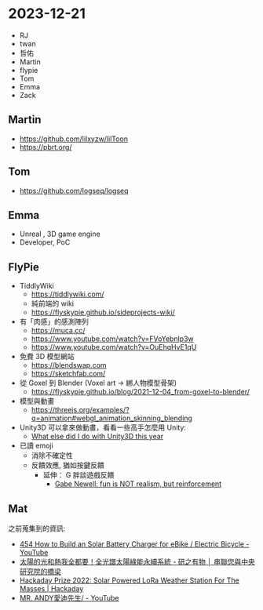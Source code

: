 # 2023-12-21

- RJ
- twan
- 哲佑
- Martin
- flypie
- Tom
- Emma
- Zack


## Martin

- https://github.com/lilxyzw/lilToon
- https://pbrt.org/


## Tom

- https://github.com/logseq/logseq

## Emma

- Unreal , 3D game engine
- Developer, PoC


## FlyPie

- TiddlyWiki
  - https://tiddlywiki.com/
  - 純前端的 wiki
  - https://flyskypie.github.io/sideprojects-wiki/
- 有「肉感」的感測陣列
  - https://muca.cc/
  - https://www.youtube.com/watch?v=FVoYebnlp3w
  - https://www.youtube.com/watch?v=OuEhqHvE1qU
- 免費 3D 模型網站
  - https://blendswap.com
  - https://sketchfab.com/
- 從 Goxel 到 Blender (Voxel art → 綁人物模型骨架)
  - https://flyskypie.github.io/blog/2021-12-04_from-goxel-to-blender/
- 模型與動畫
  - https://threejs.org/examples/?q=animation#webgl_animation_skinning_blending
- Unity3D 可以拿來做動畫，看看一些高手怎麼用 Unity:
  - [What else did I do with Unity3D this year](https://youtu.be/rAC36ow3CTw?si=hG6Xp-bNw4-UB_Pa)
- 已讀 emoji
    - 消除不確定性
    - 反饋效應, 猶如按鍵反饋
      - 延伸： G 胖談遊戲反饋
        - [Gabe Newell: fun is NOT realism, but reinforcement](https://www.youtube.com/watch?v=MGpFEv1-mAo)


## Mat

之前蒐集到的資訊:

- [454 How to Build an Solar Battery Charger for eBike / Electric Bicycle - YouTube](https://www.youtube.com/watch?v=76KzONEV5gA)
- [太陽的光和熱我全都要！全光譜太陽綠能永續系統 - 研之有物 │ 串聯您與中央研究院的橋梁](https://research.sinica.edu.tw/full-spectrum-solar-system-chih-wei-chu/)
- [Hackaday Prize 2022: Solar Powered LoRa Weather Station For The Masses | Hackaday](https://hackaday.com/2022/09/22/hackaday-prize-2022-solar-powered-lora-weather-station-for-the-masses/)
- [MR. ANDY愛迪先生/ - YouTube](https://www.youtube.com/@MR.ANDY911/search?query=%E5%A4%AA%E9%99%BD%E8%83%BD)
